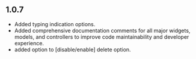 ## 1.0.7

- Added typing indication options.
- Added comprehensive documentation comments for all major widgets, models, and controllers to improve code maintainability and developer experience.
- added option to [disable/enable] delete option.
